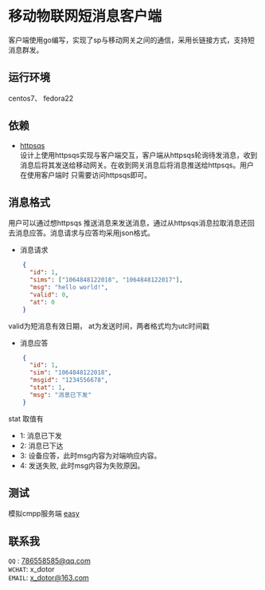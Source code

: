 # 移动物联网短消息客户端
客户端使用go编写，实现了sp与移动网关之间的通信，采用长链接方式，支持短消息群发。
## 运行环境
centos7、 fedora22
## 依赖
* [httpsqs](http://zyan.cc/httpsqs/)  
设计上使用httpsqs实现与客户端交互，客户端从httpsqs轮询待发消息，收到消息后将其发送给移动网关。在收到网关消息后将消息推送给httpsqs。用户在使用客户端时
只需要访问httpsqs即可。
## 消息格式
用户可以通过想httpsqs 推送消息来发送消息，通过从httpsqs消息拉取消息还回去消息应答。消息请求与应答均采用json格式。
* 消息请求  
``` json
    {
      "id": 1,
      "sims": ["1064848122018", "1064848122017"],
      "msg": "hello world!",
      "valid": 0,
      "at": 0
    }
```  
valid为短消息有效日期， at为发送时间，两者格式均为utc时间戳  
* 消息应答
``` json
    {
      "id": 1,
      "sim": "1064848122018",
      "msgid": "1234556678",
      "stat": 1,
      "msg": "消息已下发"
    }
```  
stat 取值有  
  * 1:  消息已下发  
  * 2:  消息已下达  
  * 3:  设备应答，此时msg内容为对端响应内容。
  * 4:  发送失败, 此时msg内容为失败原因。  
  
 ## 测试  
 模拟cmpp服务端 [easy](https://github.com/svnwell/easy.git)
 
 ## 联系我
 `QQ`   : 786558585@qq.com  
 `WCHAT`: x_dotor  
 `EMAIL`: x_dotor@163.com
